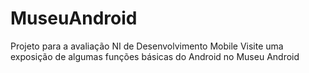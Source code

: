 # MuseuAndroid
Projeto para a avaliação NI de Desenvolvimento Mobile
Visite uma exposição de algumas funções básicas do Android no Museu Android

